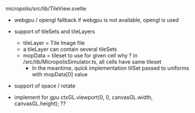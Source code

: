 
micropolis/src/lib/TileView.svelte
-  webgpu / opengl fallback
    if webgpu is not available, opengl is used
- support of tileSets and tileLayers
    - tileLayer = Tile Image file
    - a tileLayer can contain several tileSets 
    - mopData = tileset to use for given cell why ? in /src/lib/MicropolisSimulator.ts, all cells have same tileset
        - In the meantime, quick implementation tilSet passed to uniforms with mopData[0] value
- support of space / rotate


- implement for gpu ctxGL.viewport(0, 0, canvasGL.width, canvasGL.height); ??